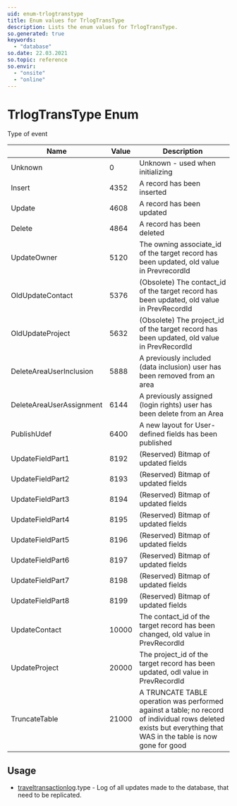 ```yaml
---
uid: enum-trlogtranstype
title: Enum values for TrlogTransType
description: Lists the enum values for TrlogTransType.
so.generated: true
keywords:
  - "database"
so.date: 22.03.2021
so.topic: reference
so.envir:
  - "onsite"
  - "online"
---
```


# TrlogTransType Enum

Type of event

| Name | Value | Description |
|------|-------|-------------|
|Unknown|0|Unknown - used when initializing|
|Insert|4352|A record has been inserted|
|Update|4608|A record has been updated|
|Delete|4864|A record has been deleted|
|UpdateOwner|5120|The owning associate_id of the target record has been updated, old value in PrevrecordId|
|OldUpdateContact|5376|(Obsolete) The contact_id of the target record has been updated, old value in PrevRecordId|
|OldUpdateProject|5632|(Obsolete) The project_id of the target record has been updated, old value in PrevRecordId|
|DeleteAreaUserInclusion|5888|A previously included (data inclusion) user has been removed from an area|
|DeleteAreaUserAssignment|6144|A previously assigned (login rights) user has been delete from an Area|
|PublishUdef|6400|A new layout for User-defined fields has been published|
|UpdateFieldPart1|8192|(Reserved) Bitmap of updated fields|
|UpdateFieldPart2|8193|(Reserved) Bitmap of updated fields|
|UpdateFieldPart3|8194|(Reserved) Bitmap of updated fields|
|UpdateFieldPart4|8195|(Reserved) Bitmap of updated fields|
|UpdateFieldPart5|8196|(Reserved) Bitmap of updated fields|
|UpdateFieldPart6|8197|(Reserved) Bitmap of updated fields|
|UpdateFieldPart7|8198|(Reserved) Bitmap of updated fields|
|UpdateFieldPart8|8199|(Reserved) Bitmap of updated fields|
|UpdateContact|10000|The contact_id of the target record has been changed, old value in PrevRecordId|
|UpdateProject|20000|The project_id of the target record has been updated, odl value in PrevRecordId|
|TruncateTable|21000|A TRUNCATE TABLE operation was performed against a table; no record of individual rows deleted exists but everything that WAS in the table is now gone for good|

## Usage

* [traveltransactionlog](../traveltransactionlog.md).type - Log of all updates made to the database, that need to be replicated.
